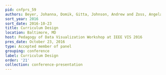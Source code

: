 ```yaml
---
pid: cnfprs_59
authors: Beyer, Johanna, Domik, Gitta, Johnson, Andrew and Zoss, Angela M.
sort_year: 2016
sort_date: 2016-10-23
title: Curriculum Design
location: Baltimore, MD
host: Pedagogy of Data Visualization Workshop at IEEE VIS 2016
pres_date: October 23, 2016
type: Accepted member of panel
grouping: conference
label: Curriculum Design
order: '21'
collection: conference-presentation
---
```

